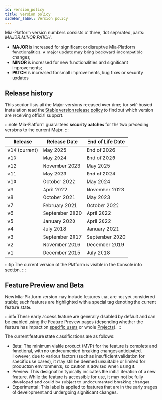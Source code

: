 ```yaml
---
id: version_policy
title: Version policy
sidebar_label: Version policy
---
```


Mia-Platform version numbers consists of three, dot separated, parts: *MAJOR*.*MINOR*.*PATCH*.

- **MAJOR** is increased for significant or disruptive Mia-Platform functionalities. A major update may bring backward-incompatible changes;
- **MINOR** is increased for new functionalities and significant improvements;
- **PATCH** is increased for small improvements, bug fixes or security updates.

## Release history

This section lists all the Major versions released over time;
for self-hosted installation read the [Stable version release policy](/release-notes/stable-versions) to find out which version are receiving official support.

:::note
Mia-Platform guarantees **security patches** for the two preceding versions to the current Major.
:::

Release | Release Date |  End of Life Date
-------| -------|-------
v14 (current)| May 2025 | End of 2026
v13| May 2024 | End of 2025
v12| November 2023 | May 2025
v11| May 2023 | End of 2024
v10| October 2022 | May 2024
v9| April 2022 | November 2023
v8| October 2021 | May 2023
v7| February 2021 | October 2022
v6| September 2020 | April 2022
v5| January 2020| April 2022
v4| July 2018 | January 2021
v3| September 2017 | September 2020
v2| November 2016 | December 2019
v1| December 2015 | July 2018

:::tip
The current version of the Platform is visible in the Console info section.
:::

## Feature Preview and Beta

New Mia-Platform version may include features that are not yet considered stable; such features are highlighted with a special
tag denoting the current feature state.

:::info
These early access feature are generally disabled by default and can be enabled using the Feature Preview pages (depending whether the feature has impact on [specific users](/docs/products/console/user-settings/feature-preview)
or whole [Projects](/docs/products/console/project-configuration/project-settings#feature-preview)).
:::

The current feature state classifications are as follows:

- Beta: The minimum viable product (MVP) for the feature is complete and functional, with no undocumented breaking changes anticipated. However, due to various factors (such as insufficient validation for specific use cases), it may still be deemed unsuitable or limited for production environments, so caution is advised when using it.
- Preview: This designation typically indicates the initial iteration of a new feature. While the feature is accessible for use, it may not be fully developed and could be subject to undocumented breaking changes.
- Experimental: This label is applied to features that are in the early stages of development and undergoing significant changes.
